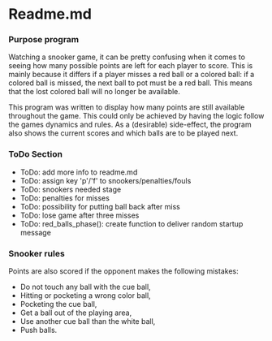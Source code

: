# Readme.md

### Purpose program
Watching a snooker game, it can be pretty confusing when it comes to seeing how many possible points are left for each player to score. This is mainly because it differs if a player misses a red ball or a colored ball: if a colored ball is missed, the next ball to pot must be a red ball. This means that the lost colored ball will no longer be available.

This program was written to display how many points are still available throughout the game. This could only be achieved by having the logic follow the games dynamics and rules. As a (desirable) side-effect, the program also shows the current scores and which balls are to be played next. 



### ToDo Section
- ToDo: add more info to readme.md
- ToDo: assign key 'p'/'f' to snookers/penalties/fouls
- ToDo: snookers needed stage
- ToDo: penalties for misses
- ToDo: possibility for putting ball back after miss
- ToDo: lose game after three misses
- ToDo: red_balls_phase(): create function to deliver random startup message

### Snooker rules
Points are also scored if the opponent makes the following mistakes:
- Do not touch any ball with the cue ball,
- Hitting or pocketing a wrong color ball,
- Pocketing the cue ball,
- Get a ball out of the playing area,
- Use another cue ball than the white ball,
- Push balls.
